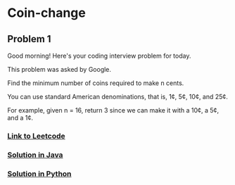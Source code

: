 # Coin-change

## Problem 1

Good morning! Here's your coding interview problem for today.

This problem was asked by Google.

Find the minimum number of coins required to make n cents.

You can use standard American denominations, that is, 1¢, 5¢, 10¢, and 25¢.

For example, given n = 16, return 3 since we can make it with a 10¢, a 5¢, and a 1¢.

### [Link to Leetcode](https://leetcode.com/problems/coin-change/description/)
### [Solution in Java](Solution.java#L5)
### [Solution in Python](solution.py#L3)


